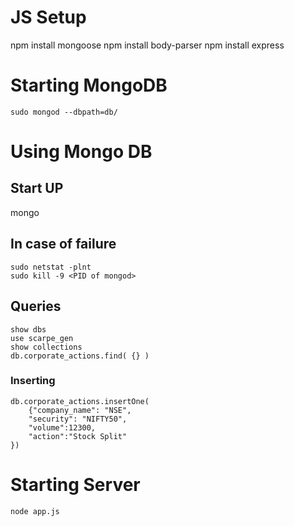 # JS Setup 
npm install mongoose
npm install body-parser
npm install express

# Starting MongoDB
```
sudo mongod --dbpath=db/
```
# Using Mongo DB
## Start UP 
mongo

## In case of failure
```
sudo netstat -plnt
sudo kill -9 <PID of mongod>
```
## Queries
```
show dbs
use scarpe_gen
show collections
db.corporate_actions.find( {} )
```

### Inserting
```
db.corporate_actions.insertOne(
    {"company_name": "NSE",
    "security": "NIFTY50",
    "volume":12300,
    "action":"Stock Split"
})
```

# Starting Server
```
node app.js
```